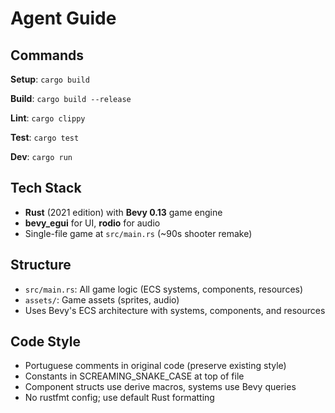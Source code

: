 # Agent Guide

## Commands

**Setup**: `cargo build`

**Build**: `cargo build --release`

**Lint**: `cargo clippy`

**Test**: `cargo test`

**Dev**: `cargo run`

## Tech Stack

- **Rust** (2021 edition) with **Bevy 0.13** game engine
- **bevy_egui** for UI, **rodio** for audio
- Single-file game at `src/main.rs` (~90s shooter remake)

## Structure

- `src/main.rs`: All game logic (ECS systems, components, resources)
- `assets/`: Game assets (sprites, audio)
- Uses Bevy's ECS architecture with systems, components, and resources

## Code Style

- Portuguese comments in original code (preserve existing style)
- Constants in SCREAMING_SNAKE_CASE at top of file
- Component structs use derive macros, systems use Bevy queries
- No rustfmt config; use default Rust formatting

